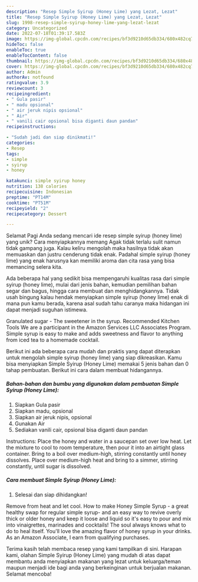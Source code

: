 ```yaml
---
description: "Resep Simple Syirup (Honey Lime) yang Lezat, Lezat"
title: "Resep Simple Syirup (Honey Lime) yang Lezat, Lezat"
slug: 1998-resep-simple-syirup-honey-lime-yang-lezat-lezat
category: Uncategorized
date: 2022-07-18T01:39:17.583Z
image: https://img-global.cpcdn.com/recipes/bf3d9210d65db334/680x482cq70/simple-syirup-honey-lime-foto-resep-utama.jpg
hideToc: false
enableToc: true
enableTocContent: false
thumbnail: https://img-global.cpcdn.com/recipes/bf3d9210d65db334/680x482cq70/simple-syirup-honey-lime-foto-resep-utama.jpg
cover: https://img-global.cpcdn.com/recipes/bf3d9210d65db334/680x482cq70/simple-syirup-honey-lime-foto-resep-utama.jpg
author: Admin
authorAv: notfound
ratingvalue: 3.9
reviewcount: 3
recipeingredient:
- " Gula pasir"
- " madu opsional"
- " air jeruk nipis opsional"
- " Air"
- " vanili cair opsional bisa diganti daun pandan"
recipeinstructions:

- "Sudah jadi dan siap dinikmati!"
categories:
- Resep
tags:
- simple
- syirup
- honey

katakunci: simple syirup honey 
nutrition: 138 calories
recipecuisine: Indonesian
preptime: "PT14M"
cooktime: "PT51M"
recipeyield: "2"
recipecategory: Dessert

---
```



Selamat Pagi Anda sedang mencari ide resep simple syirup (honey lime) yang unik? Cara menyiapkannya memang Agak tidak terlalu sulit namun tidak gampang juga. Kalau keliru mengolah maka hasilnya tidak akan memuaskan dan justru cenderung tidak enak. Padahal simple syirup (honey lime) yang enak harusnya kan memiliki aroma dan cita rasa yang bisa memancing selera kita.


Ada beberapa hal yang sedikit bisa mempengaruhi kualitas rasa dari simple syirup (honey lime), mulai dari jenis bahan, kemudian pemilihan bahan segar dan bagus, hingga cara membuat dan menghidangkannya. Tidak usah bingung kalau hendak menyiapkan simple syirup (honey lime) enak di mana pun kamu berada, karena asal sudah tahu caranya maka hidangan ini dapat menjadi suguhan istimewa.

Granulated sugar - The sweetener in the syrup. Recommended Kitchen Tools We are a participant in the Amazon Services LLC Associates Program. Simple syrup is easy to make and adds sweetness and flavor to anything from iced tea to a homemade cocktail.


Berikut ini ada beberapa cara mudah dan praktis yang dapat diterapkan untuk mengolah simple syirup (honey lime) yang siap dikreasikan. Kamu bisa menyiapkan Simple Syirup (Honey Lime) memakai 5 jenis bahan dan 0 tahap pembuatan. Berikut ini cara dalam membuat hidangannya.

<!--inarticleads1-->

##### Bahan-bahan dan bumbu yang digunakan dalam pembuatan Simple Syirup (Honey Lime):

1. Siapkan  Gula pasir
1. Siapkan  madu, opsional
1. Siapkan  air jeruk nipis, opsional
1. Gunakan  Air
1. Sediakan  vanili cair, opsional bisa diganti daun pandan


Instructions: Place the honey and water in a saucepan set over low heat. Let the mixture to cool to room temperature, then pour it into an airtight glass container. Bring to a boil over medium-high, stirring constantly until honey dissolves. Place over medium-high heat and bring to a simmer, stirring constantly, until sugar is dissolved. 

<!--inarticleads2-->

##### Cara membuat Simple Syirup (Honey Lime):


1. Selesai dan siap dihidangkan!

Remove from heat and let cool. How to make Honey Simple Syrup - a great healthy swap for regular simple syrup- and an easy way to revive overly thick or older honey and keep it loose and liquid so it&#39;s easy to pour and mix into vinaigrettes, marinades and cocktails! The soul always knows what to do to heal itself. You&#39;ll love the amazing flavor of honey syrup in your drinks. As an Amazon Associate, I earn from qualifying purchases. 

Terima kasih telah membaca resep yang kami tampilkan di sini. Harapan kami, olahan Simple Syirup (Honey Lime) yang mudah di atas dapat membantu anda menyiapkan makanan yang lezat untuk keluarga/teman maupun menjadi ide bagi anda yang berkeinginan untuk berjualan makanan. Selamat mencoba!
